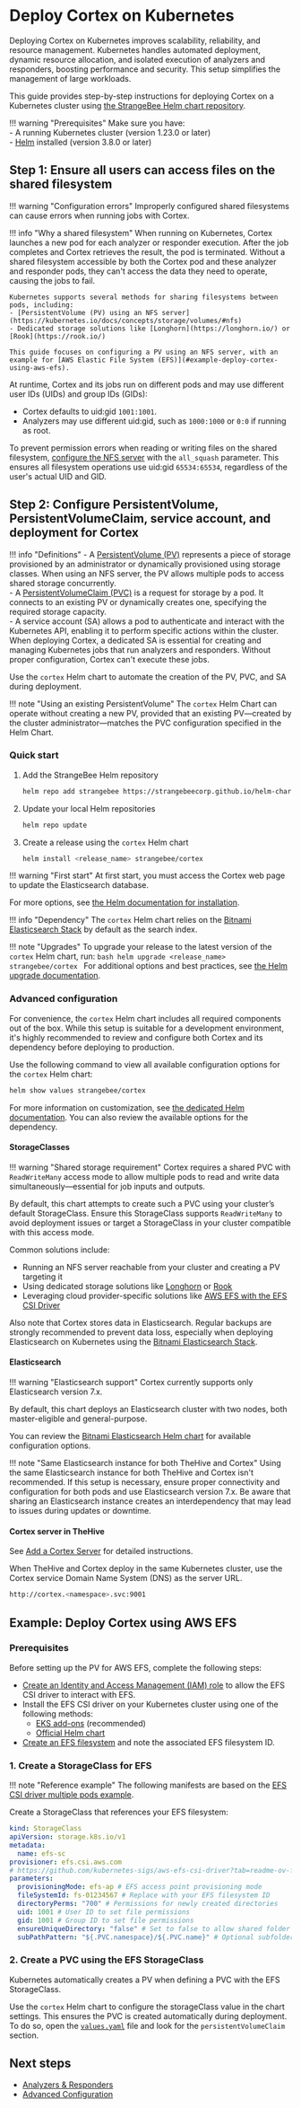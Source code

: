 # Deploy Cortex on Kubernetes

Deploying Cortex on Kubernetes improves scalability, reliability, and resource management. Kubernetes handles automated deployment, dynamic resource allocation, and isolated execution of analyzers and responders, boosting performance and security. This setup simplifies the management of large workloads.

This guide provides step-by-step instructions for deploying Cortex on a Kubernetes cluster using [the StrangeBee Helm chart repository](https://github.com/StrangeBeeCorp/helm-charts).

!!! warning "Prerequisites"
    Make sure you have:  
    - A running Kubernetes cluster (version 1.23.0 or later)  
    - [Helm](https://helm.sh/) installed (version 3.8.0 or later)

## Step 1: Ensure all users can access files on the shared filesystem

!!! warning "Configuration errors"
    Improperly configured shared filesystems can cause errors when running jobs with Cortex.

!!! info "Why a shared filesystem"
    When running on Kubernetes, Cortex launches a new pod for each analyzer or responder execution. After the job completes and Cortex retrieves the result, the pod is terminated. Without a shared filesystem accessible by both the Cortex pod and these analyzer and responder pods, they can't access the data they need to operate, causing the jobs to fail.

    Kubernetes supports several methods for sharing filesystems between pods, including:  
    - [PersistentVolume (PV) using an NFS server](https://kubernetes.io/docs/concepts/storage/volumes/#nfs)  
    - Dedicated storage solutions like [Longhorn](https://longhorn.io/) or [Rook](https://rook.io/)

    This guide focuses on configuring a PV using an NFS server, with an example for [AWS Elastic File System (EFS)](#example-deploy-cortex-using-aws-efs).

At runtime, Cortex and its jobs run on different pods and may use different user IDs (UIDs) and group IDs (GIDs):

* Cortex defaults to uid:gid `1001:1001`.
* Analyzers may use different uid:gid, such as `1000:1000` or `0:0` if running as root.

To prevent permission errors when reading or writing files on the shared filesystem, [configure the NFS server](https://manpages.ubuntu.com/manpages/noble/man5/exports.5.html) with the `all_squash` parameter. This ensures all filesystem operations use uid:gid `65534:65534`, regardless of the user's actual UID and GID.

## Step 2: Configure PersistentVolume, PersistentVolumeClaim, service account, and deployment for Cortex

!!! info "Definitions"
    - A [PersistentVolume (PV)](https://kubernetes.io/docs/concepts/storage/persistent-volumes/) represents a piece of storage provisioned by an administrator or dynamically provisioned using storage classes. When using an NFS server, the PV allows multiple pods to access shared storage concurrently.  
    - A [PersistentVolumeClaim (PVC)](https://kubernetes.io/docs/concepts/storage/persistent-volumes/) is a request for storage by a pod. It connects to an existing PV or dynamically creates one, specifying the required storage capacity.  
    - A service account (SA) allows a pod to authenticate and interact with the Kubernetes API, enabling it to perform specific actions within the cluster. When deploying Cortex, a dedicated SA is essential for creating and managing Kubernetes jobs that run analyzers and responders. Without proper configuration, Cortex can't execute these jobs.

Use the `cortex` Helm chart to automate the creation of the PV, PVC, and SA during deployment.

!!! note "Using an existing PersistentVolume"
    The `cortex` Helm Chart can operate without creating a new PV, provided that an existing PV—created by the cluster administrator—matches the PVC configuration specified in the Helm Chart.

### Quick start

1. Add the StrangeBee Helm repository

    ```bash
    helm repo add strangebee https://strangebeecorp.github.io/helm-charts
    ```

2. Update your local Helm repositories

    ```bash
    helm repo update
    ```

3. Create a release using the `cortex` Helm chart

    ```bash
    helm install <release_name> strangebee/cortex
    ```

!!! warning "First start"
    At first start, you must access the Cortex web page to update the Elasticsearch database.

For more options, see [the Helm documentation for installation](https://helm.sh/docs/helm/helm_install/).

!!! info "Dependency"
    The `cortex` Helm chart relies on the [Bitnami Elasticsearch Stack](https://github.com/bitnami/charts/tree/main/bitnami/elasticsearch) by default as the search index.

!!! note "Upgrades"
    To upgrade your release to the latest version of the `cortex` Helm chart, run:
    ```bash
    helm upgrade <release_name> strangebee/cortex
    ```
    For additional options and best practices, see [the Helm upgrade documentation](https://helm.sh/docs/helm/helm_upgrade/).

### Advanced configuration

For convenience, the `cortex` Helm chart includes all required components out of the box. While this setup is suitable for a development environment, it's highly recommended to review and configure both Cortex and its dependency before deploying to production.

Use the following command to view all available configuration options for the `cortex` Helm chart:

```bash
helm show values strangebee/cortex
```

For more information on customization, see [the dedicated Helm documentation](https://helm.sh/docs/intro/using_helm/#customizing-the-chart-before-installing). You can also review the available options for the dependency.

#### StorageClasses

!!! warning "Shared storage requirement"
    Cortex requires a shared PVC with `ReadWriteMany` access mode to allow multiple pods to read and write data simultaneously—essential for job inputs and outputs.

By default, this chart attempts to create such a PVC using your cluster’s default StorageClass. Ensure this StorageClass supports `ReadWriteMany` to avoid deployment issues or target a StorageClass in your cluster compatible with this access mode.

Common solutions include:

* Running an NFS server reachable from your cluster and creating a PV targeting it
* Using dedicated storage solutions like [Longhorn](https://longhorn.io/) or [Rook](https://rook.io/)
* Leveraging cloud provider-specific solutions like [AWS EFS with the EFS CSI Driver](https://github.com/kubernetes-sigs/aws-efs-csi-driver)

Also note that Cortex stores data in Elasticsearch. Regular backups are strongly recommended to prevent data loss, especially when deploying Elasticsearch on Kubernetes using the [Bitnami Elasticsearch Stack](https://github.com/bitnami/charts/tree/main/bitnami/elasticsearch).

#### Elasticsearch

!!! warning "Elasticsearch support"
    Cortex currently supports only Elasticsearch version 7.x.

By default, this chart deploys an Elasticsearch cluster with two nodes, both master-eligible and general-purpose.

You can review the [Bitnami Elasticsearch Helm chart](https://github.com/bitnami/charts/tree/main/bitnami/elasticsearch) for available configuration options.

!!! note "Same Elasticsearch instance for both TheHive and Cortex"
    Using the same Elasticsearch instance for both TheHive and Cortex isn't recommended. If this setup is necessary, ensure proper connectivity and configuration for both pods and use Elasticsearch version 7.x. Be aware that sharing an Elasticsearch instance creates an interdependency that may lead to issues during updates or downtime.

#### Cortex server in TheHive

See [Add a Cortex Server](../../thehive/administration/cortex/add-a-cortex-server.md) for detailed instructions.

When TheHive and Cortex deploy in the same Kubernetes cluster, use the Cortex service Domain Name System (DNS) as the server URL.

```bash
http://cortex.<namespace>.svc:9001
```

## Example: Deploy Cortex using AWS EFS

### Prerequisites

Before setting up the PV for AWS EFS, complete the following steps:

* [Create an Identity and Access Management (IAM) role](https://docs.aws.amazon.com/eks/latest/userguide/efs-csi.html) to allow the EFS CSI driver to interact with EFS.
* Install the EFS CSI driver on your Kubernetes cluster using one of the following methods:
    * [EKS add-ons](https://www.eksworkshop.com/docs/fundamentals/storage/efs/efs-csi-driver) (recommended)
    * [Official Helm chart](https://github.com/kubernetes-sigs/aws-efs-csi-driver/releases?q=helm-chart&expanded=true)
* [Create an EFS filesystem](https://github.com/kubernetes-sigs/aws-efs-csi-driver/blob/master/docs/efs-create-filesystem.md) and note the associated EFS filesystem ID.

### 1. Create a StorageClass for EFS

!!! note "Reference example"
    The following manifests are based on the [EFS CSI driver multiple pods example](https://github.com/kubernetes-sigs/aws-efs-csi-driver/tree/master/examples/kubernetes/multiple_pods).

Create a StorageClass that references your EFS filesystem:    

```yaml
kind: StorageClass
apiVersion: storage.k8s.io/v1
metadata:
  name: efs-sc
provisioner: efs.csi.aws.com
# https://github.com/kubernetes-sigs/aws-efs-csi-driver?tab=readme-ov-file#storage-class-parameters-for-dynamic-provisioning
parameters:
  provisioningMode: efs-ap # EFS access point provisioning mode
  fileSystemId: fs-01234567 # Replace with your EFS filesystem ID
  directoryPerms: "700" # Permissions for newly created directories
  uid: 1001 # User ID to set file permissions
  gid: 1001 # Group ID to set file permissions
  ensureUniqueDirectory: "false" # Set to false to allow shared folder access between Cortex and job containers
  subPathPattern: "${.PVC.namespace}/${.PVC.name}" # Optional subfolder structure inside the NFS filesystem
```

### 2. Create a PVC using the EFS StorageClass

Kubernetes automatically creates a PV when defining a PVC with the EFS StorageClass.

Use the `cortex` Helm chart to configure the storageClass value in the chart settings. This ensures the PVC is created automatically during deployment. To do so, open the [`values.yaml`](https://github.com/StrangeBeeCorp/helm-charts/blob/main/cortex-charts/cortex/values.yaml) file and look for the `persistentVolumeClaim` section.

## Next steps

* [Analyzers & Responders](analyzers-responders.md)
* [Advanced Configuration](advanced-configuration.md)